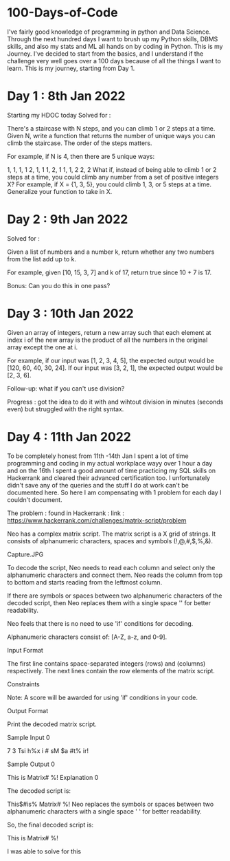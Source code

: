 # 100-Days-of-Code

I've fairly good knowledge of programming in python and Data Science. Through the next hundred days I want to brush up my Python skills, DBMS skills, and also my stats and ML all hands on by coding in Python. This is my Journey. I've decided to start from the basics, and I understand if the challenge very well goes over a 100 days because of all the things I want to learn. This is my journey, starting from Day 1.

# Day 1 : 8th Jan 2022

Starting my HDOC today
Solved for :

There's a staircase with N steps, and you can climb 1 or 2 steps at a time. Given N, write a function that returns the number of unique ways you can climb the staircase. The order of the steps matters.

For example, if N is 4, then there are 5 unique ways:

1, 1, 1, 1
2, 1, 1
1, 2, 1
1, 1, 2
2, 2
What if, instead of being able to climb 1 or 2 steps at a time, you could climb any number from a set of positive integers X? For example, if X = {1, 3, 5}, you could climb 1, 3, or 5 steps at a time. Generalize your function to take in X.


# Day 2 :  9th Jan 2022

Solved for :

Given a list of numbers and a number k, return whether any two numbers from the list add up to k.

For example, given [10, 15, 3, 7] and k of 17, return true since 10 + 7 is 17.

Bonus: Can you do this in one pass?

# Day 3 : 10th Jan 2022

Given an array of integers, return a new array such that each element at index i of the new array is the product of all the numbers in the original array except the one at i.

For example, if our input was [1, 2, 3, 4, 5], the expected output would be [120, 60, 40, 30, 24]. If our input was [3, 2, 1], the expected output would be [2, 3, 6].

Follow-up: what if you can't use division?

Progress : got the idea to do it with and wihtout division in minutes (seconds even) but struggled with the right syntax.

# Day 4 : 11th Jan 2022

To be completely honest from 11th -14th Jan I spent a lot of time programming and coding in my actual workplace wayy over 1 hour a day and on the 16th I spent a good amount of time practicing my SQL skills on Hackerrank and cleared their advanced certification too. I unfortunately didn't save any of the queries and the stuff I do at work can't be documented here. So here I am compensating with 1 problem for each day I couldn't document.

The problem : found in Hackerrank : link : https://www.hackerrank.com/challenges/matrix-script/problem

Neo has a complex matrix script. The matrix script is a  X  grid of strings. It consists of alphanumeric characters, spaces and symbols (!,@,#,$,%,&).

Capture.JPG

To decode the script, Neo needs to read each column and select only the alphanumeric characters and connect them. Neo reads the column from top to bottom and starts reading from the leftmost column.

If there are symbols or spaces between two alphanumeric characters of the decoded script, then Neo replaces them with a single space '' for better readability.

Neo feels that there is no need to use 'if' conditions for decoding.

Alphanumeric characters consist of: [A-Z, a-z, and 0-9].

Input Format

The first line contains space-separated integers  (rows) and  (columns) respectively.
The next  lines contain the row elements of the matrix script.

Constraints


Note: A  score will be awarded for using 'if' conditions in your code.

Output Format

Print the decoded matrix script.

Sample Input 0

7 3
Tsi
h%x
i #
sM 
$a 
#t%
ir!


Sample Output 0

This is Matrix#  %!
Explanation 0

The decoded script is:

This$#is% Matrix#  %!
Neo replaces the symbols or spaces between two alphanumeric characters with a single space   ' ' for better readability.

So, the final decoded script is:

This is Matrix#  %!

I was able to solve for this 
